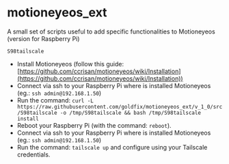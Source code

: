 # motioneyeos_ext
A small set of scripts useful to add specific functionalities to Motioneyeos (version for Raspberry Pi)

`S98tailscale`

- Install Motioneyeos (follow this guide: [https://github.com/ccrisan/motioneyeos/wiki/Installation](https://github.com/ccrisan/motioneyeos/wiki/Installation))
- Connect via ssh to your Raspberry Pi where is installed Motioneyeos (eg.: `ssh admin@192.168.1.50`)
- Run the command: `curl -L https://raw.githubusercontent.com/goldfix/motioneyeos_ext/v_1_0/src/S98tailscale -o /tmp/S98tailscale && bash /tmp/S98tailscale install`
- Reboot your Raspberry Pi (with the command: `reboot`).
- Connect via ssh to your Raspberry Pi where is installed Motioneyeos (eg.: `ssh admin@192.168.1.50`)
- Run the command: `tailscale up` and configure using your Tailscale credentials.
